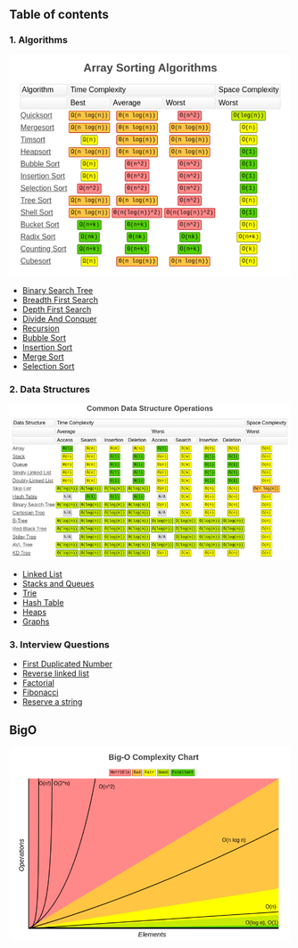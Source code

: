 ## Table of contents
### 1. Algorithms
![](array_sorting_algorithms.png)
- [Binary Search Tree](Algorithms/Sorting)
- [Breadth First Search](Algorithms/Sorting)
- [Depth First Search](Algorithms/Sorting)
- [Divide And Conquer](Algorithms/Divide%20and%20Conquer)
- [Recursion](Algorithms/Recursion)
- [Bubble Sort](Algorithms/Sorting/Bubble%20Sort)
- [Insertion Sort](Algorithms/Sorting/Insertion%20Sort)
- [Merge Sort](Algorithms/Sorting/Merge%20Sort)
- [Selection Sort](Algorithms/Sorting/Selection%20Sort)
### 2. Data Structures
![](common_data_structures.png)
- [Linked List](Data%20Structures/Linked%20List)
- [Stacks and Queues](Data%20Structures/Stacks%20and%20Queues)
- [Trie](Data%20Structures/Trie)
- [Hash Table](Data%20Structures/Hash%20Table)
- [Heaps](Data%20Structures/Heaps)
- [Graphs](Data%20Structures/Graphs)
### 3. Interview Questions
- [First Duplicated Number](Interview%20Questions/Question%201%20-%20First%20Duplicated%20Number)
- [Reverse linked list](Interview%20Questions/Question%202%20-%20Reverse%20linked%20list)
- [Factorial](Interview%20Questions/Question%203%20-%20Factorial)
- [Fibonacci](Interview%20Questions/Question%204%20-%20Fibonacci)
- [Reserve a string](Interview%20Questions/Question%202%20-%20Reverse%20linked%20list)

## BigO
![](bigo.png)
